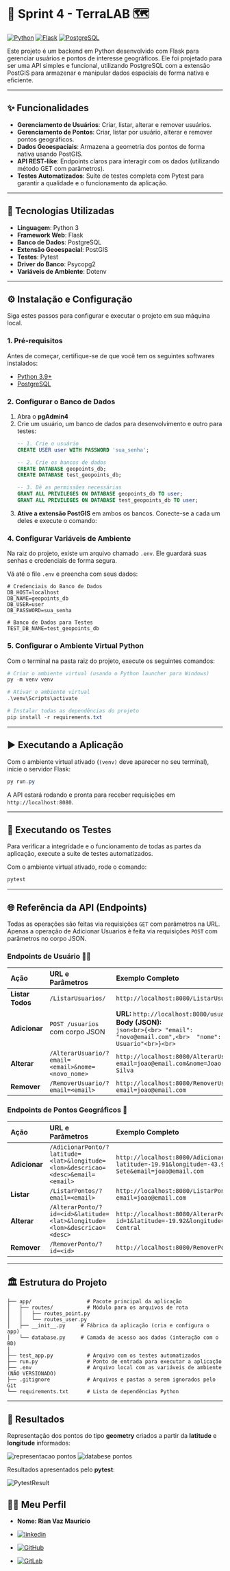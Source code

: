 # 📖 Sprint 4 - TerraLAB 🗺️

[![Python](https://img.shields.io/badge/Python-3.11+-blue.svg)](https://www.python.org/)
[![Flask](https://img.shields.io/badge/Flask-2.x-black.svg)](https://flask.palletsprojects.com/)
[![PostgreSQL](https://img.shields.io/badge/PostgreSQL-14+-blue.svg)](https://www.postgresql.org/)

Este projeto é um backend em Python desenvolvido com Flask para gerenciar usuários e pontos de interesse geográficos. Ele foi projetado para ser uma API simples e funcional, utilizando PostgreSQL com a extensão PostGIS para armazenar e manipular dados espaciais de forma nativa e eficiente.

---

## ✨ Funcionalidades

* **Gerenciamento de Usuários**: Criar, listar, alterar e remover usuários.
* **Gerenciamento de Pontos**: Criar, listar por usuário, alterar e remover pontos geográficos.
* **Dados Geoespaciais**: Armazena a geometria dos pontos de forma nativa usando PostGIS.
* **API REST-like**: Endpoints claros para interagir com os dados (utilizando método GET com parâmetros).
* **Testes Automatizados**: Suíte de testes completa com Pytest para garantir a qualidade e o funcionamento da aplicação.

---

## 🚀 Tecnologias Utilizadas

* **Linguagem**: Python 3
* **Framework Web**: Flask
* **Banco de Dados**: PostgreSQL
* **Extensão Geoespacial**: PostGIS
* **Testes**: Pytest
* **Driver do Banco**: Psycopg2
* **Variáveis de Ambiente**: Dotenv

---

## ⚙️ Instalação e Configuração

Siga estes passos para configurar e executar o projeto em sua máquina local.

### 1. Pré-requisitos
Antes de começar, certifique-se de que você tem os seguintes softwares instalados:
* [Python 3.9+](https://www.python.org/downloads/)
* [PostgreSQL](https://www.postgresql.org/download/)

### 2. Configurar o Banco de Dados
1.  Abra o **pgAdmin4**
2.  Crie um usuário, um banco de dados para desenvolvimento e outro para testes:
    ```sql
    -- 1. Crie o usuário
    CREATE USER user WITH PASSWORD 'sua_senha';

    -- 2. Crie os bancos de dados
    CREATE DATABASE geopoints_db;
    CREATE DATABASE test_geopoints_db;

    -- 3. Dê as permissões necessárias
    GRANT ALL PRIVILEGES ON DATABASE geopoints_db TO user;
    GRANT ALL PRIVILEGES ON DATABASE test_geopoints_db TO user;
    ```
3.  **Ative a extensão PostGIS** em ambos os bancos. Conecte-se a cada um deles e execute o comando:
    

### 4. Configurar Variáveis de Ambiente
Na raiz do projeto, existe um arquivo chamado `.env`. Ele guardará suas senhas e credenciais de forma segura.

Vá até o file `.env` e preencha com seus dados:
```env
# Credenciais do Banco de Dados
DB_HOST=localhost
DB_NAME=geopoints_db
DB_USER=user
DB_PASSWORD=sua_senha

# Banco de Dados para Testes
TEST_DB_NAME=test_geopoints_db
```

### 5. Configurar o Ambiente Virtual Python
Com o terminal na pasta raiz do projeto, execute os seguintes comandos:

```powershell
# Criar o ambiente virtual (usando o Python launcher para Windows)
py -m venv venv

# Ativar o ambiente virtual
.\venv\Scripts\activate

# Instalar todas as dependências do projeto
pip install -r requirements.txt
```

---

## ▶️ Executando a Aplicação

Com o ambiente virtual ativado (`(venv)` deve aparecer no seu terminal), inicie o servidor Flask:

```powershell
py run.py
```
A API estará rodando e pronta para receber requisições em `http://localhost:8080`.

---

## 🧪 Executando os Testes

Para verificar a integridade e o funcionamento de todas as partes da aplicação, execute a suíte de testes automatizados.

Com o ambiente virtual ativado, rode o comando:
```powershell
pytest
```
---

## 🌐 Referência da API (Endpoints)

Todas as operações são feitas via requisições `GET` com parâmetros na URL.
Apenas a operação de Adicionar Usuarios è feita via requisições `POST` com parâmetros no corpo JSON.

### Endpoints de Usuário 🧑‍💻
| Ação | URL e Parâmetros | Exemplo Completo |
| :--- | :--- | :--- |
| **Listar Todos** | `/ListarUsuarios/` | `http://localhost:8080/ListarUsuarios/` |
| **Adicionar** | `POST /usuarios` com corpo JSON | **URL:** `http://localhost:8080/usuarios`<br>**Body (JSON):**<br>```json<br>{<br> "email": "novo@email.com",<br>  "nome": "Novo Usuario"<br>}<br>``` |
| **Alterar** | `/AlterarUsuario/?email=<email>&nome=<novo_nome>`| `http://localhost:8080/AlterarUsuario/?email=joao@email.com&nome=Joao da Silva`|
| **Remover** | `/RemoverUsuario/?email=<email>` | `http://localhost:8080/RemoverUsuario/?email=joao@email.com`|

### Endpoints de Pontos Geográficos 📍
| Ação | URL e Parâmetros | Exemplo Completo |
| :--- | :--- | :--- |
| **Adicionar** | `/AdicionarPonto/?latitude=<lat>&longitude=<lon>&descricao=<desc>&email=<email>`|`http://localhost:8080/AdicionarPonto/?latitude=-19.91&longitude=-43.93&descricao=Praça Sete&email=joao@email.com`|
| **Listar** | `/ListarPontos/?email=<email>` |`http://localhost:8080/ListarPontos/?email=joao@email.com`|
| **Alterar** | `/AlterarPonto/?id=<id>&latitude=<lat>&longitude=<lon>&descricao=<desc>` |`http://localhost:8080/AlterarPonto/?id=1&latitude=-19.92&longitude=-43.94&descricao=Mercado Central`|
| **Remover** | `/RemoverPonto/?id=<id>`|`http://localhost:8080/RemoverPonto/?id=1`|

---

## 🏛️ Estrutura do Projeto
```
├── app/                  # Pacote principal da aplicação
│   ├── routes/           # Módulo para os arquivos de rota
│   │   ├── routes_point.py
│   │   └── routes_user.py
│   ├── __init__.py     # Fábrica da aplicação (cria e configura o app)
│   └── database.py     # Camada de acesso aos dados (interação com o BD)
│
├── test_app.py           # Arquivo com os testes automatizados
├── run.py                # Ponto de entrada para executar a aplicação
├── .env                  # Arquivo local com as variáveis de ambiente (NÃO VERSIONADO)
├── .gitignore            # Arquivos e pastas a serem ignorados pelo Git
└── requirements.txt      # Lista de dependências Python
```

---

## 📄 Resultados

Representação dos pontos do tipo **geometry** criados a partir da **latitude** e **longitude** informados:

![representacao pontos](/images/ImagemGeomPontos.jpg)
![databese pontos](/images/ImagemBdPonto.jpg)

Resultados apresentados pelo **pytest**:

![PytestResult](/images/ImagemPytest.jpg)

## 🙋‍♂️ Meu Perfil

* **Nome: Rian Vaz Maurício**

* [![linkedin](https://img.shields.io/badge/linkedin-0A66C2?style=for-the-badge&logo=linkedin&logoColor=white)](https://www.linkedin.com/in/rianvaz)
* [![GitHub](https://img.shields.io/badge/GitHub-181717?style=for-the-badge&logo=github&logoColor=white)](https://github.com/RianVaz)
* [![GitLab](https://img.shields.io/badge/GitLab-FC6D26?style=for-the-badge&logo=gitlab&logoColor=white)](https://gitlab.com/RianVaz)